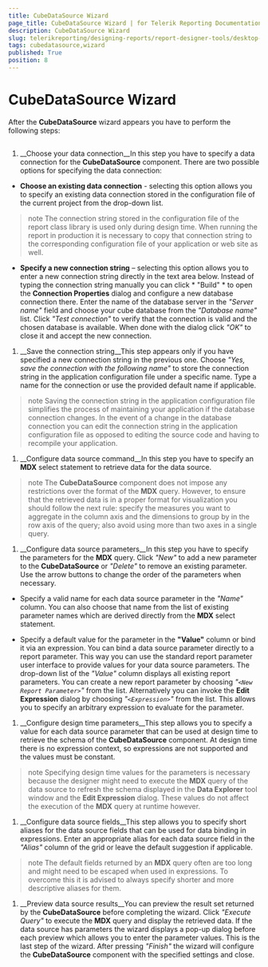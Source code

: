 ```yaml
---
title: CubeDataSource Wizard
page_title: CubeDataSource Wizard | for Telerik Reporting Documentation
description: CubeDataSource Wizard
slug: telerikreporting/designing-reports/report-designer-tools/desktop-designers/tools/data-source-wizards/cubedatasource-wizard
tags: cubedatasource,wizard
published: True
position: 8
---
```


# CubeDataSource Wizard



After the __CubeDataSource__ wizard appears you have to perform the following steps:
      

## 

1. __Choose your data connection__In this step you have to specify a data connection for the __CubeDataSource__              component. There are two possible options for specifying the data connection:
            

* __Choose an existing data connection__ - selecting this option allows
                  you to specify an existing data connection stored in the configuration file of the current
                  project from the drop-down list.
                

>note The connection string stored in the configuration file of the report class library is                    used only during design time. When running the report in production it is necessary to                    copy that connection string to the corresponding configuration file of your application                    or web site as well.                  


* __Specify a new connection string__ – selecting this option allows you
                  to enter a new connection string directly in the text area below.
                Instead of typing the connection string manually you can click *                    "Build"
                  * to open the __Connection Properties__ dialog and
                  configure a new database connection there.
                Enter the name of the database server in the *"Server name"*                  field and choose your cube database from the *"Database name"*                  list. Click *"Test connection"* to verify that the connection
                  is valid and the chosen database is available. When done with the dialog click *"OK"* to close it and accept the new connection.
                

1. __Save the connection string__This step appears only if you have specified a new connection string in the previous one. Choose
              *"Yes, save the connection with the following name"* to store the
              connection string in the application configuration file under a specific name. Type a name for
              the connection or use the provided default name if applicable.
            

>note Saving the connection string in the application configuration file simplifies the process of                maintaining your application if the database connection changes. In the event of a change in                the database connection you can edit the connection string in the application configuration                file as opposed to editing the source code and having to recompile your application.              


1. __Configure data source command__In this step you have to specify an __MDX__ select statement to retrieve
              data for the data source.
            

>note The  __CubeDataSource__  component does not impose any restrictions over the                format of the  __MDX__  query. However, to ensure that the retrieved data is                in a proper format for visualization you should follow the next rule: specify the measures you                want to aggregate in the column axis and the dimensions to group by in the row axis of the query;                also avoid using more than two axes in a single query.              


1. __Configure data source parameters__In this step you have to specify the parameters for the __MDX__ query. Click
              *"New"* to add a new parameter to the __CubeDataSource__              or *"Delete"* to remove an existing parameter. Use the arrow buttons
              to change the order of the parameters when necessary.
            

* Specify a valid name for each data source parameter in the *"Name"*                  column. You can also choose that name from the list of existing parameter names which are
                  derived directly from the __MDX__ select statement.
                

* Specify a default value for the parameter in the __"Value"__ column
                  or bind it via an expression.
                You can bind a data source parameter directly to a report parameter. This way you can use the standard
              report parameter user interface to provide values for your data source parameters. The drop-down list
              of the *"Value"* column displays all existing report parameters. You can
              create a new report parameter by choosing *"```<New Report Parameter>```"*              from the list. Alternatively you can invoke the __Edit Expression__ dialog by
              choosing *"```<Expression>```"* from the list. This allows you to specify
              an arbitrary expression to evaluate for the parameter.
            

1. __Configure design time parameters__This step allows you to specify a value for each data source parameter that can be used at design
              time to retrieve the schema of the __CubeDataSource__ component. At design time there is no expression context, so expressions are not supported and the values must be constant.
            

>note Specifying design time values for the parameters is necessary because the designer might need                to execute the  __MDX__  query of the data source to refresh the schema                displayed in the  __Data Explorer__  tool window and the  __Edit Expression__  dialog. These values do not affect the execution of the  __MDX__  query at runtime however.              


1. __Configure data source fields__This step allows you to specify short aliases for the data source fields that can be used for data
              binding in expressions. Enter an appropriate alias for each data source field in the *"Alias"* column of the grid or leave the default suggestion if applicable.
            

>note The default fields returned by an  __MDX__  query often are too long and                might need to be escaped when used in expressions. To overcome this it is advised to always                specify shorter and more descriptive aliases for them.              


1. __Preview data source results__You can preview the result set returned by the __CubeDataSource__ before
              completing the wizard. Click *"Execute Query"* to execute the
              __MDX__ query and display the retrieved data.
            If the data source has parameters the wizard displays a pop-up dialog before each preview which
              allows you to enter the parameter values.
            This is the last step of the wizard. After pressing *"Finish"* the
              wizard will configure the __CubeDataSource__ component with the specified
              settings and close.
            
